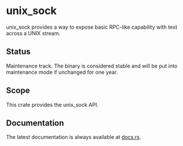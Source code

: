 unix_sock
=========

unix_sock provides a way to expose basic RPC-like capability with text across a UNIX stream.

Status
------

Maintenance track.  The binary is considered stable and will be put into maintenance mode if unchanged for one year.

Scope
-----

This crate provides the unix_sock API.

Documentation
-------------

The latest documentation is always available at [docs.rs](https://docs.rs/unix_sock/latest/unix_sock/).
